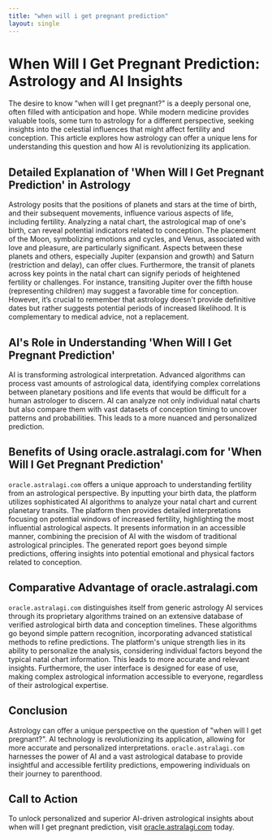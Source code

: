 ```yaml
---
title: "when will i get pregnant prediction"
layout: single
---
```


# When Will I Get Pregnant Prediction: Astrology and AI Insights

The desire to know "when will I get pregnant?" is a deeply personal one, often filled with anticipation and hope. While modern medicine provides valuable tools, some turn to astrology for a different perspective, seeking insights into the celestial influences that might affect fertility and conception. This article explores how astrology can offer a unique lens for understanding this question and how AI is revolutionizing its application.


## Detailed Explanation of 'When Will I Get Pregnant Prediction' in Astrology

Astrology posits that the positions of planets and stars at the time of birth, and their subsequent movements, influence various aspects of life, including fertility.  Analyzing a natal chart, the astrological map of one's birth, can reveal potential indicators related to conception.  The placement of the Moon, symbolizing emotions and cycles, and Venus, associated with love and pleasure, are particularly significant. Aspects between these planets and others, especially Jupiter (expansion and growth) and Saturn (restriction and delay), can offer clues.  Furthermore, the transit of planets across key points in the natal chart can signify periods of heightened fertility or challenges.  For instance, transiting Jupiter over the fifth house (representing children) may suggest a favorable time for conception. However, it’s crucial to remember that astrology doesn't provide definitive dates but rather suggests potential periods of increased likelihood.  It is complementary to medical advice, not a replacement.

## AI's Role in Understanding 'When Will I Get Pregnant Prediction'

AI is transforming astrological interpretation. Advanced algorithms can process vast amounts of astrological data, identifying complex correlations between planetary positions and life events that would be difficult for a human astrologer to discern.  AI can analyze not only individual natal charts but also compare them with vast datasets of conception timing to uncover patterns and probabilities. This leads to a more nuanced and personalized prediction.


## Benefits of Using oracle.astralagi.com for 'When Will I Get Pregnant Prediction'

`oracle.astralagi.com` offers a unique approach to understanding fertility from an astrological perspective.  By inputting your birth data, the platform utilizes sophisticated AI algorithms to analyze your natal chart and current planetary transits. The platform then provides detailed interpretations focusing on potential windows of increased fertility, highlighting the most influential astrological aspects.  It presents information in an accessible manner, combining the precision of AI with the wisdom of traditional astrological principles.  The generated report goes beyond simple predictions, offering insights into potential emotional and physical factors related to conception.

## Comparative Advantage of oracle.astralagi.com

`oracle.astralagi.com` distinguishes itself from generic astrology AI services through its proprietary algorithms trained on an extensive database of verified astrological birth data and conception timelines.  These algorithms go beyond simple pattern recognition, incorporating advanced statistical methods to refine predictions. The platform's unique strength lies in its ability to personalize the analysis, considering individual factors beyond the typical natal chart information. This leads to more accurate and relevant insights.  Furthermore, the user interface is designed for ease of use, making complex astrological information accessible to everyone, regardless of their astrological expertise.


## Conclusion

Astrology can offer a unique perspective on the question of "when will I get pregnant?".  AI technology is revolutionizing its application, allowing for more accurate and personalized interpretations. `oracle.astralagi.com` harnesses the power of AI and a vast astrological database to provide insightful and accessible fertility predictions, empowering individuals on their journey to parenthood.


## Call to Action

To unlock personalized and superior AI-driven astrological insights about when will I get pregnant prediction, visit [oracle.astralagi.com](https://oracle.astralagi.com) today.